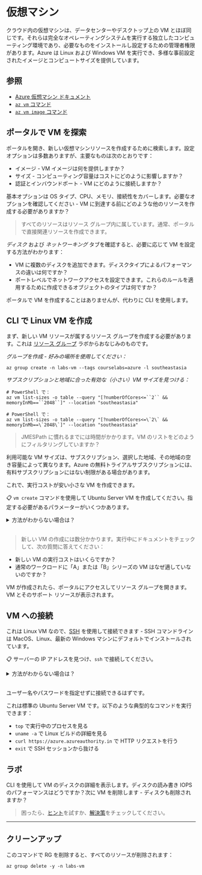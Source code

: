 # 仮想マシン

クラウド内の仮想マシンは、データセンターやデスクトップ上の VM とほぼ同じです。それらは完全なオペレーティングシステムを実行する独立したコンピューティング環境であり、必要なものをインストールし設定するための管理者権限があります。Azure は Linux および Windows VM を実行でき、多様な事前設定されたイメージとコンピュートサイズを提供しています。

## 参照

- [Azure 仮想マシン ドキュメント](https://docs.microsoft.com/ja-jp/azure/virtual-machines/)
- [`az vm` コマンド](https://docs.microsoft.com/ja-jp/cli/azure/vm?view=azure-cli-latest)
- [`az vm image` コマンド](https://docs.microsoft.com/ja-jp/cli/azure/vm/image?view=azure-cli-latest)

## ポータルで VM を探索

ポータルを開き、新しい仮想マシンリソースを作成するために検索します。設定オプションは多数ありますが、主要なものは次のとおりです：

- イメージ - VM イメージは何を提供しますか？
- サイズ - コンピューティング容量はコストにどのように影響しますか？
- 認証とインバウンドポート - VM にどのように接続しますか？

基本オプションは OS タイプ、CPU、メモリ、接続性をカバーします。必要なオプションを確認してください - VM に到達する前にどのような他のリソースを作成する必要がありますか？

> すべてのリソースはリソース グループ内に属しています。通常、ポータルで直接関連リソースを作成できます。

_ディスク_ および _ネットワーキング_ タブを確認すると、必要に応じて VM を設定する方法がわかります：

- VM に複数のディスクを追加できます。ディスクタイプによるパフォーマンスの違いは何ですか？
- ポートレベルでネットワークアクセスを設定できます。これらのルールを適用するために作成できるオブジェクトのタイプは何ですか？

ポータルで VM を作成することはありませんが、代わりに CLI を使用します。

## CLI で Linux VM を作成

まず、新しい VM リソースが属するリソース グループを作成する必要があります。これは [リソース グループ](/labs/resourcegroups/README.md) ラボからおなじみのものです。

_グループを作成 - 好みの場所を使用してください：_



```
az group create -n labs-vm --tags courselabs=azure -l southeastasia
```


_サブスクリプションと地域に合った有効な（小さい）VM サイズを見つける：_



```
# PowerShell で：
az vm list-sizes -o table --query "[?numberOfCores<=``2`` && memoryInMb==``2048``]" --location "southeastasia"

# PowerShell で：
az vm list-sizes -o table --query "[?numberOfCores<=\`2\` && memoryInMb==\`2048\`]" --location "southeastasia"
```


> JMESPath に慣れるまでには時間がかかります。VM のリストをどのようにフィルタリングしていますか？

利用可能な VM サイズは、サブスクリプション、選択した地域、その地域の空き容量によって異なります。Azure の無料トライアルサブスクリプションには、有料サブスクリプションにはない制限がある場合があります。

これで、実行コストが安い小さな VM を作成できます。

📋 `vm create` コマンドを使用して Ubuntu Server VM を作成してください。指定する必要があるパラメーターがいくつかあります。

<details>
  <summary>    
    方法がわからない場合は？
  </summary>
    
ヘルプ テキストを表示：



```
az vm create --help
```


最低限必要な指定項目は：

- リソース グループ
- 場所
- VM 名
- OS イメージ

これで始められます：



```
# デフォルトが利用不可の場合がありますので、サイズを含めると良いです。
az vm create -l southeastasia -g labs-vm -n vm01 --image Ubuntu2204 --size Standard_B1ms --generate-ssh-keys
```


</details><br/>

> 新しい VM の作成には数分かかります。実行中にドキュメントをチェックして、次の質問に答えてください：

- 新しい VM の実行コストはいくらですか？
- 通常のワークロードに「A」または「B」シリーズの VM はなぜ適していないのですか？

VM が作成されたら、ポータルにアクセスしてリソース グループを開きます。VM とそのサポート リソースが表示されます。

## VM への接続

これは Linux VM なので、[SSH]() を使用して接続できます - SSH コマンドラインは MacOS、Linux、最新の Windows マシンにデフォルトでインストールされています。

📋 サーバーの IP アドレスを見つけ、`ssh` で接続してください。

<details>
  <summary>
    方法がわからない場合は？
  </summary>

`vm create` コマンドが完了すると VM の主要な詳細が表示されます。`vm show` コマンドで再度表示することができます：



```
az vm show --help
```


レスポンスに IP アドレスを含める場合は、設定するパラメーターがあることがわかります：



```
az vm show -g labs-vm -n vm01 --show-details
```

The field you want is `publicIps`. You can add a query to return just that field and store the IP address in a variable:

```
# PowerShell を使用して：
$pip=$(az vm show -g labs-vm -n vm01 --show-details --query "publicIps" -o tsv)

# Linux シェルを使用して：
pip=$(az vm show -g labs-vm -n vm01 --show-details --query "publicIps" -o tsv)
```


（または、ポータルからパブリック IP アドレスを見つけることができます。）

これで接続できます：



```
ssh-keyscan $pip > ~/.ssh/known_hosts
ssh $pip
```
</details><br/>

ユーザー名やパスワードを指定せずに接続できるはずです。

これは標準の Ubuntu Server VM です。以下のような典型的なコマンドを実行できます：

- `top` で実行中のプロセスを見る
- `uname -a` で Linux ビルドの詳細を見る
- `curl https://azure.azureauthority.in` で HTTP リクエストを行う
- `exit` で SSH セッションから抜ける

## ラボ

CLI を使用して VM のディスクの詳細を表示します。ディスクの読み書き IOPS のパフォーマンスはどうですか？次に VM を削除します - ディスクも削除されますか？

> 困ったら、[ヒント](hints_jp.md)を試すか、[解決策](solution_jp.md)をチェックしてください。

___

## クリーンアップ

このコマンドで RG を削除すると、すべてのリソースが削除されます：



```
az group delete -y -n labs-vm
```
